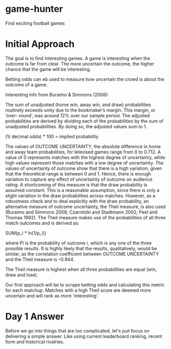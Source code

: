 # game-hunter
Find exciting football games

# Initial Approach
The goal is to find interesting games. A game is interesting when the outcome is far from clear. The more uncertain the outcome, the higher chance that the game will be interesting.

Betting odds can eb used to measure how uncertain the crowd is about the outcome of a game.

Interesting info from Buraimo & Simmons (2008):

The sum of unadjusted (home win, away win, and draw) probabilities routinely exceeds unity due to the bookmaker’s margin. This margin, or ‘over- round’, was around 12% over our sample period. The adjusted probabilities are derived by dividing each of the probabilities by the sum of unadjusted probabilities. By doing so, the adjusted values sum to 1. 

(1/ decimal odds) * 100 = implied probability

The values of OUTCOME UNCERTAINTY, the absolute difference in home and away team probabilities, for televised games range from 0 to 0.712. A value of 0 represents matches with the highest degree of uncertainty, while high values represent those matches with a low degree of uncertainty. The values of uncertainty of outcome show that there is a high variation, given that the theoretical range is between 0 and 1. Hence, there is enough variation to capture any effect of uncertainty of outcome on audience rating. A shortcoming of this measure is that the draw probability is assumed constant. This is a reasonable assumption, since there is only a slight variation in the draw probabilities across matches. However, as a robustness check and to deal explicitly with the draw probability, an alternative measure of outcome uncertainty, the Theil measure, is also used (Buraimo and Simmons 2008; Czarnitzki and Stadtmann 2002; Peel and Thomas 1992). The Theil measure makes use of the probabilities of all three match outcomes and is derived as:

SUM(p_i * ln(1/p_i))

where Pi is the probability of outcome i, which is any one of the three possible results. It is highly likely that the results, qualitatively, would be similar, as the correlation coefficient between OUTCOME UNCERTAINTY and the Theil measure is –0.944.

The Theil measure is highest when all three probabilities are equal (win, draw and lose).

Our first approach will be to scrape betting odds and calculating this metric for each matchup. Matches with a high Theil score are deemed more uncertain and will rank as more 'interesting'.

# Day 1 Answer

Before we go into things that are too complicated, let's just focus on delivering a simple answer. Like using current leaderboard ranking, recent form and historical rivalries.